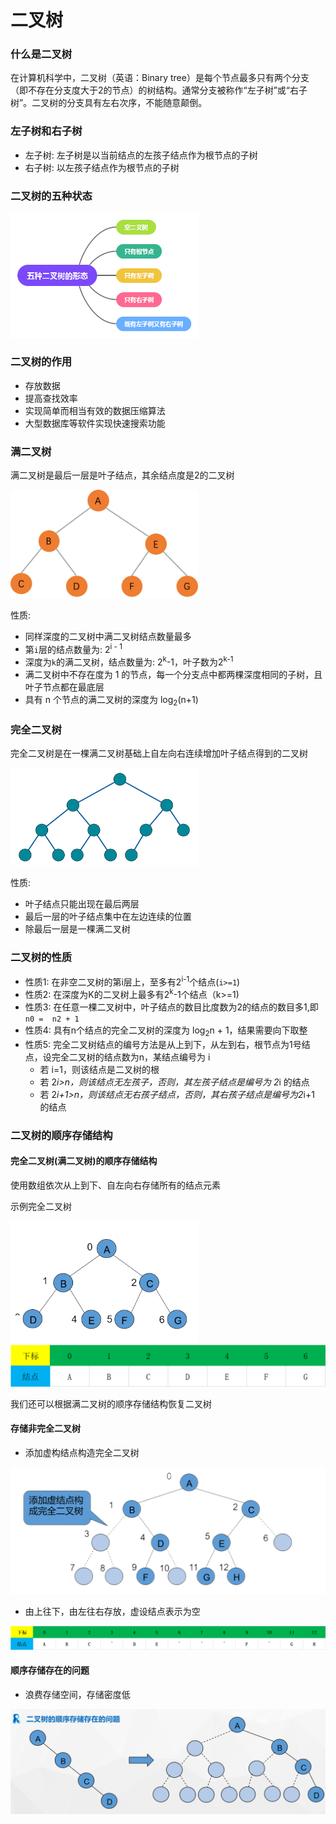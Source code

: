 # 二叉树

### 什么是二叉树
在计算机科学中，二叉树（英语：Binary tree）是每个节点最多只有两个分支（即不存在分支度大于2的节点）的树结构。通常分支被称作“左子树”或“右子树”。二叉树的分支具有左右次序，不能随意颠倒。

### 左子树和右子树
* 左子树: 左子树是以当前结点的左孩子结点作为根节点的子树
* 右子树: 以左孩子结点作为根节点的子树

### 二叉树的五种状态

<img src="../images/binary_tree_five_types.png" width = "300" >

### 二叉树的作用
* 存放数据
* 提高查找效率
* 实现简单而相当有效的数据压缩算法
* 大型数据库等软件实现快速搜索功能

### 满二叉树

满二叉树是最后一层是叶子结点，其余结点度是2的二叉树

<img src="../images/full_binary_tree.png" width = "300" >

性质: 
* 同样深度的二叉树中满二叉树结点数量最多
* 第`i`层的结点数量为: 2<sup>i - 1</sup>
* 深度为`k`的满二叉树，结点数量为: 2<sup>k</sup>-1，叶子数为2<sup>k-1</sup>
* 满二叉树中不存在度为 1 的节点，每一个分支点中都两棵深度相同的子树，且叶子节点都在最底层
* 具有 n 个节点的满二叉树的深度为 log<sub>2</sub>(n+1)

### 完全二叉树
完全二叉树是在一棵满二叉树基础上自左向右连续增加叶子结点得到的二叉树

<img src="../images/complete_binary.svg" width = "300" >

性质:
* 叶子结点只能出现在最后两层
* 最后一层的叶子结点集中在左边连续的位置
* 除最后一层是一棵满二叉树

### 二叉树的性质

* 性质1: 在非空二叉树的第i层上，至多有2<sup>i-1</sup>个结点(`i>=1`)
* 性质2: 在深度为K的二叉树上最多有2<sup>k</sup>-1个结点（k>=1)
* 性质3: 在任意一棵二叉树中，叶子结点的数目比度数为2的结点的数目多1,即 `n0 =  n2 + 1`
* 性质4: 具有n个结点的完全二叉树的深度为 log<sub>2</sub>n + 1，结果需要向下取整
* 性质5: 完全二叉树结点的编号方法是从上到下，从左到右，根节点为1号结点，设完全二叉树的结点数为n，某结点编号为 i
    - 若 i=1，则该结点是二叉树的根
    - 若 2*i>n，则该结点无左孩子，否则，其左孩子结点是编号为 2*i 的结点
    - 若 2*i+1>n，则该结点无右孩子结点，否则，其右孩子结点是编号为2*i+1 的结点


### 二叉树的顺序存储结构

#### 完全二叉树(满二叉树)的顺序存储结构
使用数组依次从上到下、自左向右存储所有的结点元素

示例完全二叉树

<img src="../images/binary_tree_numober.png" width = "300" >

<img src="../images/array_structure_of_binary_tree.png"/>

我们还可以根据满二叉树的顺序存储结构恢复二叉树


#### 存储非完全二叉树

* 添加虚构结点构造完全二叉树
<img src="../images/not_complete_binary_tree.png"/>

* 由上往下，由左往右存放，虚设结点表示为空

<img src="../images/array_structure_of_binary_tree_02.png"/>


#### 顺序存储存在的问题

* 浪费存储空间，存储密度低

<img src="../images/not_complete_binary_tree_02.png"/>

